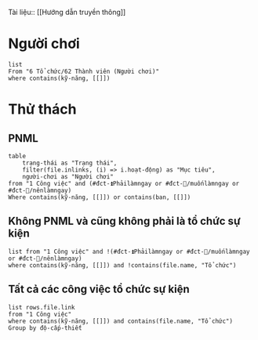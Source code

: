 Tài liệu:: [[Hướng dẫn truyền thông]]

# Người chơi
```dataview
list
From "6 Tổ chức/62 Thành viên (Người chơi)" 
where contains(kỹ-năng, [[]])
```

# Thử thách
## PNML
```dataview
table 
	trạng-thái as "Trạng thái", 
	filter(file.inlinks, (i) => i.hoạt-động) as "Mục tiêu",
	người-chơi as "Người chơi"
from "1 Công việc" and (#đct-⏫Phảilàmngay or #đct-🔼/muốnlàmngay or #đct-🔼/nênlàmngay)
Where contains(kỹ-năng, [[]]) or contains(ban, [[]])
```
## Không PNML và cũng không phải là tổ chức sự kiện
```dataview
list from "1 Công việc" and !(#đct-⏫Phảilàmngay or #đct-🔼/muốnlàmngay or #đct-🔼/nênlàmngay)
where contains(kỹ-năng, [[]]) and !contains(file.name, "Tổ chức")
```
## Tất cả các công việc tổ chức sự kiện
```dataview
list rows.file.link
from "1 Công việc" 
where contains(kỹ-năng, [[]]) and contains(file.name, "Tổ chức")
Group by độ-cấp-thiết
```